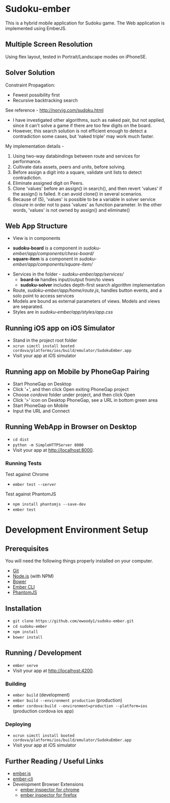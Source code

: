# Sudoku-ember
This is a hybrid mobile application for Sudoku game.
The Web application is implemented using EmberJS.

## Multiple Screen Resolution
Using flex layout, tested in Portrait/Landscape modes on iPhoneSE.

## Solver Solution
Constraint Propagation:
* Fewest possibility first
* Recursive backtracking search

See reference - http://norvig.com/sudoku.html

* I have investigated other algorithms, such as naked pair, but not applied, since it can't solve a game if there are too few digits on the board.
* However, this search solution is not efficient enough to detect a contradiction some cases, but 'naked triple' may work much faster.

My implementation details -
1. Using two-way databindings between route and services for performance.
2. Cultivate data assets, peers and units, before solving.
3. Before assign a digit into a square, validate unit lists to detect contradiction.
4. Eliminate assigned digit on Peers.
5. Clone 'values' before an assign() in search(), and then revert 'values' if the assign() is failed. It can avoid clone() in several scenarios.
6. Because of (5), 'values' is possible to be a variable in solver service closure in order not to pass 'values' as function parameter. In the other words, 'values' is not owned by assign() and eliminate()

## Web App Structure
* View is in components
 - **sudoku-board** is a component in *sudoku-ember/app/components/chess-board/*
 - **square-item** is a component in *sudoku-ember/app/components/square-item/*
* Services in the folder - *sudoku-ember/app/services/*
   - **board-io** handles input/output from/to views
   - **sudoku-solver** includes depth-first search algorithm implementation
* Route, *sudoku-ember/app/home/route.js*, handles button events, and a solo point to access services
* Models are bound as external parameters of views. Models and views are separated.
* Styles are in *sudoku-ember/app/styles/app.css*

## Running iOS app on iOS Simulator

* Stand in the project root folder
* `xcrun simctl install booted cordova/platforms/ios/build/emulator/SudokuEmber.app`
* Visit your app at iOS simulator

## Running app on Mobile by PhoneGap Pairing
* Start PhoneGap on Desktop
* Click '+', and then click Open exiting PhoneGap project
* Choose *cordova* folder under project, and then click Open
* Click '>' icon on Desktop PhoneGap, see a URL in bottom green area
* Start PhoneGap on Mobile
* Input the URL and Connect

## Running WebApp in Browser on Desktop

* `cd dist`
* `python -m SimpleHTTPServer 8000`
* Visit your app at [http://localhost:8000](http://localhost:8000).

### Running Tests

Test against Chrome
* `ember test --server`

Test against PhantomJS
* `npm install phantomjs --save-dev`
* `ember test`

# Development Environment Setup

## Prerequisites

You will need the following things properly installed on your computer.

* [Git](http://git-scm.com/)
* [Node.js](http://nodejs.org/) (with NPM)
* [Bower](http://bower.io/)
* [Ember CLI](http://ember-cli.com/)
* [PhantomJS](http://phantomjs.org/)

## Installation

* `git clone https://github.com/ewoody1/sudoku-ember.git`
* `cd sudoku-ember`
* `npm install`
* `bower install`

## Running / Development

* `ember serve`
* Visit your app at [http://localhost:4200](http://localhost:4200).

### Building

* `ember build` (development)
* `ember build --environment production` (production)
* `ember cordova:build --environment=production --platform=ios` (production cordova ios app)

### Deploying

* `xcrun simctl install booted cordova/platforms/ios/build/emulator/SudokuEmber.app`
* Visit your app at iOS simulator

## Further Reading / Useful Links

* [ember.js](http://emberjs.com/)
* [ember-cli](http://ember-cli.com/)
* Development Browser Extensions
  * [ember inspector for chrome](https://chrome.google.com/webstore/detail/ember-inspector/bmdblncegkenkacieihfhpjfppoconhi)
  * [ember inspector for firefox](https://addons.mozilla.org/en-US/firefox/addon/ember-inspector/)
